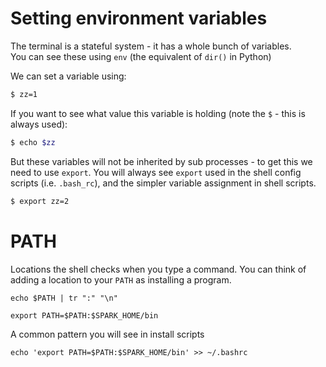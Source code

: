 # Setting environment variables

The terminal is a stateful system - it has a whole bunch of variables.  
You can see these using `env` (the equivalent of `dir()` in Python)

We can set a variable using:
```bash
$ zz=1
```

If you want to see what value this variable is holding (note the `$` - this is always used):

```bash
$ echo $zz
```

But these variables will not be inherited by sub processes - to get this we need to use `export`.  You will always see `export` used in the shell config scripts (i.e. `.bash_rc`), and the simpler variable assignment in shell scripts.

```bash
$ export zz=2
```

# PATH

Locations the shell checks when you type a command.  You can think of adding a location to your `PATH` as installing a program.

`echo $PATH | tr ":" "\n"`

`export PATH=$PATH:$SPARK_HOME/bin`

A common pattern you will see in install scripts

`echo 'export PATH=$PATH:$SPARK_HOME/bin' >> ~/.bashrc`
